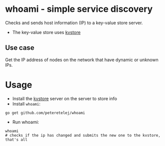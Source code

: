# whoami - simple service discovery

Checks and sends host information (IP) to a key-value store server. 

   - The key-value store uses [kvstore](https://github.com/peteretelej/kvstore)


## Use case
Get the IP address of nodes on the network that have dynamic or unknown IPs.


# Usage 
- Install the [kvstore](https://github.com/peteretelej/kvstore) server on the server to store info
- Install `whoami`: 
```
go get github.com/peteretelej/whoami
```
- Run whoami:
```
whoami
# checks if the ip has changed and submits the new one to the kvstore, that's all
```

